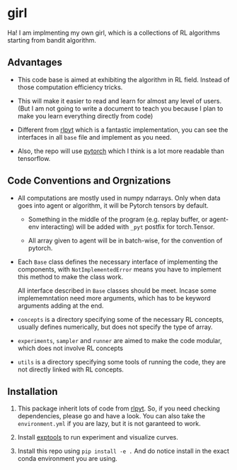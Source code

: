 # girl

Ha! I am implmenting my own girl, which is a collections of RL algorithms starting from bandit algorithm.

## Advantages

- This code base is aimed at exhibiting the algorithm in RL field. Instead of those computation efficiency tricks.

- This will make it easier to read and learn for almost any level of users. (But I am not going to write a document to teach you because I plan to make you learn everything directly from code)

- Different from [rlpyt](https://github.com/asstooke/rlpyt) which is a fantastic implementation, you can see the interfaces in all `base` file and implement as you need.

- Also, the repo will use [pytorch](https://pytorch.org/) which I think is a lot more readable than tensorflow.

## Code Conventions and Orgnizations

- All computations are mostly used in numpy ndarrays. Only when data goes into agent or algorithm, it will be Pytorch tensors by default.

    - Something in the middle of the program (e.g. replay buffer, or agent-env interacting) will be added with `_pyt` postfix for torch.Tensor.

    - All array given to agent will be in batch-wise, for the convention of pytorch.

- Each `Base` class defines the necessary interface of implementing the components, with `NotImplementedError` means you have to implement this method to make the class work.

    All interface described in `Base` classes should be meet. Incase some implememntation need more arguments, which has to be keyword arguments adding at the end.

- `concepts` is a directory specifying some of the necessary RL concepts, usually defines numerically, but does not specify the type of array.

- `experiments`, `sampler` and `runner` are aimed to make the code modular, which does not involve RL concepts

- `utils` is a directory specifying some tools of running the code, they are not directly linked with RL concepts.

## Installation

1. This package inherit lots of code from [rlpyt](https://github.com/ZiwenZhuang/rlpyt). So, if you need checking dependencies, please go and have a look. You can also take the `environment.yml` if you are lazy, but it is not garanteed to work.

2. Install [exptools](https://github.com/ZiwenZhuang/exptools) to run experiment and visualize curves.

3. Install this repo using `pip install -e .` And do notice install in the exact conda environment you are using.
